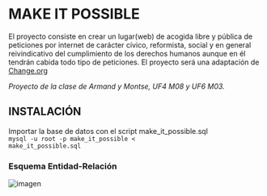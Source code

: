 # MAKE IT POSSIBLE

El proyecto consiste en crear un lugar(web) de acogida libre y pública de peticiones por internet de carácter cívico, reformista, social y en general reivindicativo del cumplimiento de los derechos humanos aunque en él tendrán cabida todo tipo de peticiones. El proyecto será una adaptación de [Change.org](https://www.change.org/es) 

<i>Proyecto de la clase de Armand y Montse, UF4 M08 y UF6 M03.</i>

## INSTALACIÓN
Importar la base de datos con el script make_it_possible.sql<br/>
<code>mysql -u root -p make_it_possible < make_it_possible.sql</code>

### Esquema Entidad-Relación
![imagen](https://cloud.githubusercontent.com/assets/26594010/25153417/b97e3cd8-248c-11e7-8fdf-ca2fb2b7a2e0.png)

